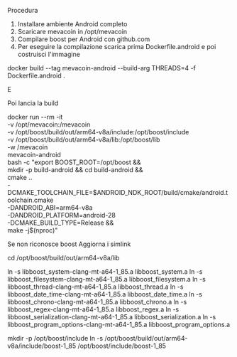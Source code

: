 Procedura 

1. Installare ambiente Android completo
2. Scaricare mevacoin in /opt/mevacoin
3. Compilare boost per Android con github.com
4. Per eseguire la compilazione scarica prima Dockerfile.android e poi costruisci l'immagine 

docker build --tag mevacoin-android --build-arg THREADS=4 -f Dockerfile.android .

E

Poi lancia la build

docker run --rm -it \
  -v /opt/mevacoin:/mevacoin \
  -v /opt/boost/build/out/arm64-v8a/include:/opt/boost/include \
  -v /opt/boost/build/out/arm64-v8a/lib:/opt/boost/lib \
  -w /mevacoin \
  mevacoin-android \
  bash -c "export BOOST_ROOT=/opt/boost && \
           mkdir -p build-android && cd build-android && \
           cmake .. \
           -DCMAKE_TOOLCHAIN_FILE=\$ANDROID_NDK_ROOT/build/cmake/android.toolchain.cmake \
           -DANDROID_ABI=arm64-v8a \
           -DANDROID_PLATFORM=android-28 \
           -DCMAKE_BUILD_TYPE=Release && \
           make -j\$(nproc)"

Se non riconosce boost
Aggiorna i simlink

cd /opt/boost/build/out/arm64-v8a/lib

ln -s libboost_system-clang-mt-a64-1_85.a libboost_system.a
ln -s libboost_filesystem-clang-mt-a64-1_85.a libboost_filesystem.a
ln -s libboost_thread-clang-mt-a64-1_85.a libboost_thread.a
ln -s libboost_date_time-clang-mt-a64-1_85.a libboost_date_time.a
ln -s libboost_chrono-clang-mt-a64-1_85.a libboost_chrono.a
ln -s libboost_regex-clang-mt-a64-1_85.a libboost_regex.a
ln -s libboost_serialization-clang-mt-a64-1_85.a libboost_serialization.a
ln -s libboost_program_options-clang-mt-a64-1_85.a libboost_program_options.a



mkdir -p /opt/boost/include
ln -s /opt/boost/build/out/arm64-v8a/include/boost-1_85 /opt/boost/include/boost-1_85







